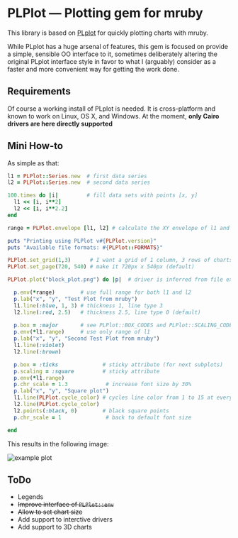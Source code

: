 # PLPlot — Plotting gem for mruby

This library is based on [PLplot](http://plplot.sourceforge.net) for quickly plotting charts with mruby.

While PLplot has a huge arsenal of features, this gem is focused on provide a simple, sensible OO interface to it, sometimes deliberately altering the original PLplot interface style in favor to what I (arguably) consider as a faster and more convenient way for getting the work done.

## Requirements

Of course a working install of PLplot is needed. It is cross-platform and known to work on Linux, OS X, and Windows. At the moment, **only Cairo drivers are here directly supported**

## Mini How-to

As simple as that:

```ruby
l1 = PLPlot::Series.new  # first data series
l2 = PLPlot::Series.new  # second data series

100.times do |i|         # fill data sets with points [x, y]
  l1 << [i, i**2]
  l2 << [i, i**2.2]
end

range = PLPlot.envelope [l1, l2] # calculate the XY envelope of l1 and l2

puts "Printing using PLPlot v#{PLPlot.version}"
puts "Available file formats: #{PLPlot::FORMATS}"

PLPlot.set_grid(1,3)      # I want a grid of 1 column, 3 rows of charts
PLPlot.set_page(720, 540) # make it 720px x 540px (default)

PLPlot.plot("block_plot.png") do |p|  # driver is inferred from file extension

  p.env(*range)        # use full range for both l1 and l2
  p.lab("x", "y", "Test Plot from mruby")
  l1.line(:blue, 1, 3) # thickness 1, line type 3
  l2.line(:red, 2.5)   # thickness 2.5, line type 0 (default)
  
  p.box = :major       # see PLPlot::BOX_CODES and PLPlot::SCALING_CODES
  p.env(*l1.range)     # use only range of l1
  p.lab("x", "y", "Second Test Plot from mruby")
  l1.line(:violet)
  l2.line(:brown)  

  p.box = :ticks              # sticky attribute (for next subplots)
  p.scaling = :square         # sticky attribute
  p.env(*l1.range)
  p.chr_scale = 1.3            # increase font size by 30%
  p.lab("x", "y", "Square plot")
  l1.line(PLPlot.cycle_color) # cycles line color from 1 to 15 at every call
  l2.line(PLPlot.cycle_color)  
  l2.points(:black, 0)        # black square points
  p.chr_scale = 1              # back to default font size

end
```

This results in the following image:

![example plot](https://github.com/pbosetti/mruby-plplot/raw/master/block_plot.png)



## ToDo

* Legends
* ~~Improve interface of `PLPlot::env`~~
* ~~Allow to set chart size~~
* Add support to interctive drivers
* Add support to 3D charts
